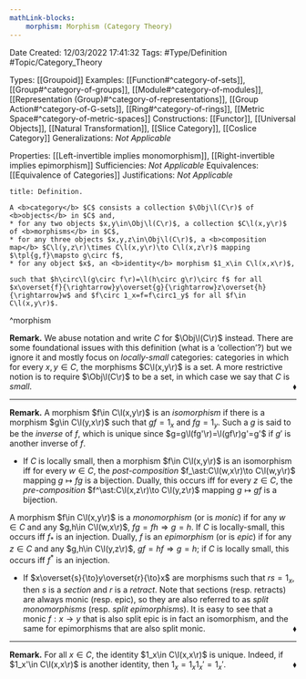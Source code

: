 ```yaml
---
mathLink-blocks:
    morphism: Morphism (Category Theory)
---
```


<div class="topSpace"></div>

Date Created: 12/03/2022 17:41:32
Tags: #Type/Definition #Topic/Category_Theory

Types: [[Groupoid]]
Examples: [[Function#^category-of-sets]], [[Group#^category-of-groups]], [[Module#^category-of-modules]], [[Representation (Group)#^category-of-representations]], [[Group Action#^category-of-G-sets]], [[Ring#^category-of-rings]], [[Metric Space#^category-of-metric-spaces]]
Constructions: [[Functor]], [[Universal Objects]], [[Natural Transformation]], [[Slice Category]], [[Coslice Category]]
Generalizations: <i>Not Applicable</i>

Properties: [[Left-invertible implies monomorphism]], [[Right-invertible implies epimorphism]]
Sufficiencies: <i>Not Applicable</i>
Equivalences: [[Equivalence of Categories]]
Justifications: <i>Not Applicable</i>

``` ad-Definition
title: Definition.

A <b>category</b> $C$ consists a collection $\Obj\l(C\r)$ of <b>objects</b> in $C$ and, 
* for any two objects $x,y\in\Obj\l(C\r)$, a collection $C\l(x,y\r)$ of <b>morphisms</b> in $C$,
* for any three objects $x,y,z\in\Obj\l(C\r)$, a <b>composition map</b> $C\l(y,z\r)\times C\l(x,y\r)\to C\l(x,z\r)$ mapping $\tpl{g,f}\mapsto g\circ f$,
* for any object $x$, an <b>identity</b> morphism $1_x\in C\l(x,x\r)$,

such that $h\circ\l(g\circ f\r)=\l(h\circ g\r)\circ f$ for all $x\overset{f}{\rightarrow}y\overset{g}{\rightarrow}z\overset{h}{\rightarrow}w$ and $f\circ 1_x=f=f\circ1_y$ for all $f\in C\l(x,y\r)$.

```
^morphism

<b>Remark.</b> We abuse notation and write $C$ for $\Obj\l(C\r)$ instead. There are some foundational issues with this definition (what is a ‘collection’?) but we ignore it and mostly focus on <i>locally-small</i> categories: categories in which for every $x,y\in C$, the morphisms $C\l(x,y\r)$ is a set. A more restrictive notion is to require $\Obj\l(C\r)$ to be a set, in which case we say that $C$ is <i>small</i>.<span style="float:right;">$\blacklozenge$</span>

---

<b>Remark.</b> A morphism $f\in C\l(x,y\r)$ is an <i>isomorphism</i> if there is a morphism $g\in C\l(y,x\r)$ such that $gf=1_x$ and $fg=1_y$. Such a $g$ is said to be the <i>inverse</i> of $f$, which is unique since $g=g\l(fg'\r)=\l(gf\r)g'=g'$ if $g'$ is another inverse of $f$.
* If $C$ is locally small, then a morphism $f\in C\l(x,y\r)$ is an isomorphism iff for every $w\in C$, the <i>post-composition</i> $f_\ast:C\l(w,x\r)\to C\l(w,y\r)$ mapping $g\mapsto fg$ is a bijection. Dually, this occurs iff for every $z\in C$, the <i>pre-composition</i> $f^\ast:C\l(x,z\r)\to C\l(y,z\r)$ mapping $g\mapsto gf$ is a bijection.

A morphism $f\in C\l(x,y\r)$ is a <i>monomorphism</i> (or is <i>monic</i>) if for any $w\in C$ and any $g,h\in C\l(w,x\r)$, $fg=fh\Rightarrow g=h$. If $C$ is locally-small, this occurs iff $f_\ast$ is an injection. Dually, $f$ is an <i>epimorphism</i> (or is <i>epic</i>) if for any $z\in C$ and any $g,h\in C\l(y,z\r)$, $gf=hf\Rightarrow g=h$; if $C$ is locally small, this occurs iff $f^\ast$ is an injection.
* If $x\overset{s}{\to}y\overset{r}{\to}x$ are morphisms such that $rs=1_x$, then $s$ is a <i>section</i> and $r$ is a <i>retract</i>. Note that sections (resp. retracts) are always monic (resp. epic), so they are also referred to as <i>split monomorphisms</i> (resp. <i>split epimorphisms</i>). It is easy to see that a monic $f:x\to y$ that is also split epic is in fact an isomorphism, and the same for epimorphisms that are also split monic.<span style="float:right;">$\blacklozenge$</span>

---

<b>Remark.</b> For all $x\in C$, the identity $1_x\in C\l(x,x\r)$ is unique. Indeed, if $1_x'\in C\l(x,x\r)$ is another identity, then $1_x=1_x1_x'=1_x'$.<span style="float:right;">$\blacklozenge$</span>
